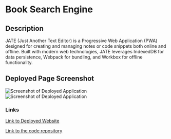 # Book Search Engine
## Description

JATE (Just Another Text Editor) is a Progressive Web Application (PWA) designed for creating and managing notes or code snippets both online and offline. Built with modern web technologies, JATE leverages IndexedDB for data persistence, Webpack for bundling, and Workbox for offline functionality.
## Deployed Page Screenshot

![Screenshot of Deployed Application](./client/src/images/J.A.T.E%201-2.png)
![Screenshot of Deployed Application](./client/src/images/J.A.T.E%202-2.png)

### Links

[Link to Deployed Website](https://text-editor-pfzn.onrender.com/)

[Link to the code repository](https://github.com/DannyT2002/Text-Editor)